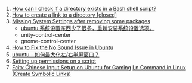 1. [How can I check if a directory exists in a Bash shell script?](https://stackoverflow.com/questions/59838/how-can-i-check-if-a-directory-exists-in-a-bash-shell-script)
2. [How to create a link to a directory [closed]](https://stackoverflow.com/questions/9587445/how-to-create-a-link-to-a-directory)
3. [Missing System Settings after removing some packages](https://askubuntu.com/questions/453440/missing-system-settings-after-removing-some-packages)
    * [ubuntu 系统设置东西少了很多，重新安装系统设置选项。](https://blog.csdn.net/hanshileiai/article/details/45868577)
    * unity-control-center
    * gnome-control-center
4. [How to Fix the No Sound Issue in Ubuntu](https://www.maketecheasier.com/fix-no-sound-issue-ubuntu/)
5. [ubuntu - 如何最大化左/右半屏窗口？ ](https://www.coder.work/article/4057137)
6. [Setting up permissions on a script](https://bash.cyberciti.biz/guide/Setting_up_permissions_on_a_script)
7. [Fcitx Chinese Input Setup on Ubuntu for Gaming](https://leimao.github.io/blog/Ubuntu-Gaming-Chinese-Input/)
[Ln Command in Linux (Create Symbolic Links)](https://linuxize.com/post/how-to-create-symbolic-links-in-linux-using-the-ln-command/)






